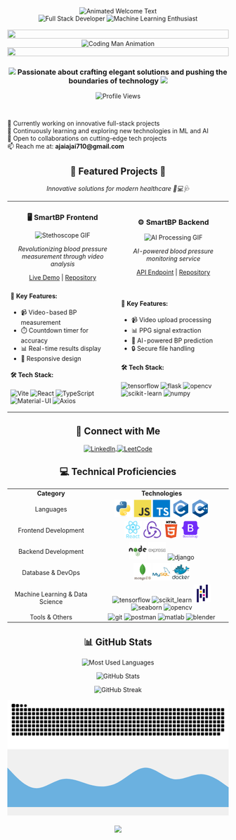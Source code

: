 <div align="center">
  <img src="https://readme-typing-svg.herokuapp.com?font=Fira+Code&size=32&duration=2800&pause=2000&color=A020F0&center=true&vCenter=true&width=940&lines=Welcome+to+Thakur+Jaideep+Singh's+GitHub+Profile!" alt="Animated Welcome Text" />
</div>

<div align="center">
  <img src="https://img.shields.io/badge/Full%20Stack-Developer-blue?style=for-the-badge&logo=visual-studio-code&logoColor=white&labelColor=2b2b2b" alt="Full Stack Developer" />
  <img src="https://img.shields.io/badge/Machine%20Learning-Enthusiast-green?style=for-the-badge&logo=tensorflow&logoColor=white&labelColor=2b2b2b" alt="Machine Learning Enthusiast" />
</div>

<br/>

<div align="center">
  <img src="https://i.imgur.com/dBaSKWF.gif" height="20" width="100%">
</div>

<div align="center">
  <img src="https://media.giphy.com/media/qgQUggAC3Pfv687qPC/giphy.gif" width="600" height="300" alt="Coding Man Animation"/>
</div>

<div align="center">
  <img src="https://i.imgur.com/dBaSKWF.gif" height="20" width="100%">
</div>

<h3 align="center">
  <img src="https://media.giphy.com/media/hvRJCLFzcasrR4ia7z/giphy.gif" width="28">
  Passionate about crafting elegant solutions and pushing the boundaries of technology
  <img src="https://media.giphy.com/media/hvRJCLFzcasrR4ia7z/giphy.gif" width="28">
</h3>

<p align="center">
  <img src="https://komarev.com/ghpvc/?username=jaideep190&label=Profile%20Views&color=blueviolet&style=flat" alt="Profile Views" />
</p>



<br/>

<ul style="list-style-type: none; padding-left: 0;">
  <li>🔭 Currently working on innovative full-stack projects</li>
  <li>🌱 Continuously learning and exploring new technologies in ML and AI</li>
  <li>👯 Open to collaborations on cutting-edge tech projects</li>
  <li>📫 Reach me at: <strong>ajaiajai710@gmail.com</strong></li>
</ul>

<h2 align="center">
  🌟 Featured Projects 🌟
</h2>

<p align="center">
  <em>Innovative solutions for modern healthcare 🏥💻🩺</em>
</p>

<div align="center">
  <table>
    <tr>
      <td align="center" width="50%">
        <h3>🖥️ SmartBP Frontend</h3>
        <img src="https://media.giphy.com/media/3o7TKMfn35NL1llPig/giphy.gif" width="60" height="60" alt="Stethoscope GIF"/>
        <p><em>Revolutionizing blood pressure measurement through video analysis</em></p>
        <a href="https://smart-bp-frontend.vercel.app/" target="_blank">Live Demo</a> | 
        <a href="https://github.com/yourusername/smartBP-Frontend" target="_blank">Repository</a>
      </td>
      <td align="center" width="50%">
        <h3>⚙️ SmartBP Backend</h3>
        <img src="https://media.giphy.com/media/v1.Y2lkPTc5MGI3NjExYzM0YzIzMzM2ZWNjNjQzZWNjMzM2YzMzNmM2MzY2NjMzNjY2NjY2NiZjdD1n/3oKIPEqDGUULpEU0aQ/giphy.gif" width="60" height="60" alt="AI Processing GIF"/>
        <p><em>AI-powered blood pressure monitoring service</em></p>
        <a href="https://smartbp-backend.onrender.com" target="_blank">API Endpoint</a> | 
        <a href="https://github.com/yourusername/smartBP-Backend" target="_blank">Repository</a>
      </td>
    </tr>
    <tr>
      <td>
        <h4>🚀 Key Features:</h4>
        <ul>
          <li>📹 Video-based BP measurement</li>
          <li>⏱️ Countdown timer for accuracy</li>
          <li>📊 Real-time results display</li>
          <li>📱 Responsive design</li>
        </ul>
        <h4>🛠️ Tech Stack:</h4>
        <p>
          <img src="https://vitejs.dev/logo.svg" alt="Vite" width="30" height="30"/>
          <img src="https://reactjs.org/logo-180x180.png" alt="React" width="30" height="30"/>
          <img src="https://w7.pngwing.com/pngs/74/362/png-transparent-typescript-plain-logo-icon-thumbnail.png" alt="TypeScript" width="30" height="30"/>
          <img src="https://mui.com/static/logo.png" alt="Material-UI" width="30" height="30"/>
          <img src="https://axios-http.com/assets/logo.svg" alt="Axios" width="30" height="30"/>
        </p>
      </td>
      <td>
        <h4>🚀 Key Features:</h4>
        <ul>
          <li>📹 Video upload processing</li>
          <li>📊 PPG signal extraction</li>
          <li>🧠 AI-powered BP prediction</li>
          <li>🔒 Secure file handling</li>
        </ul>
        <h4>🛠️ Tech Stack:</h4>
        <p>
          <img src="https://www.vectorlogo.zone/logos/tensorflow/tensorflow-icon.svg" alt="tensorflow" width="30" height="30"/>
          <img src="https://www.vectorlogo.zone/logos/pocoo_flask/pocoo_flask-icon.svg" alt="flask" width="30" height="30"/>
          <img src="https://www.vectorlogo.zone/logos/opencv/opencv-icon.svg" alt="opencv" width="30" height="30"/>
          <img src="https://upload.wikimedia.org/wikipedia/commons/0/05/Scikit_learn_logo_small.svg" alt="scikit-learn" width="30" height="30"/>
          <img src="https://www.vectorlogo.zone/logos/numpy/numpy-icon.svg" alt="numpy" width="30" height="30"/>
        </p>
      </td>
    </tr>
  </table>
</div>

<h2 align="center">
  🤝 Connect with Me
</h2>


<p align="center">
  <a href="https://linkedin.com/in/jaideep190" target="blank">
    <img align="center" src="https://raw.githubusercontent.com/rahuldkjain/github-profile-readme-generator/master/src/images/icons/Social/linked-in-alt.svg" alt="LinkedIn" height="30" width="40" />
  </a>
  <a href="https://www.leetcode.com/jaideep_8653" target="blank">
    <img align="center" src="https://raw.githubusercontent.com/rahuldkjain/github-profile-readme-generator/master/src/images/icons/Social/leet-code.svg" alt="LeetCode" height="30" width="40" />
  </a>
</p>

<h2 align="center">
  💻 Technical Proficiencies
</h2>

<table align = "center">
  <tr>
    <td align="center"><strong>Category</strong></td>
    <td align="center"><strong>Technologies</strong></td>
  </tr>
  <tr>
    <td align="center">Languages</td>
    <td align="center">
      <img src="https://raw.githubusercontent.com/devicons/devicon/master/icons/python/python-original.svg" alt="python" width="40" height="40"/>
      <img src="https://raw.githubusercontent.com/devicons/devicon/master/icons/javascript/javascript-original.svg" alt="javascript" width="40" height="40"/>
      <img src="https://raw.githubusercontent.com/devicons/devicon/master/icons/typescript/typescript-original.svg" alt="typescript" width="40" height="40"/>
      <img src="https://raw.githubusercontent.com/devicons/devicon/master/icons/c/c-original.svg" alt="c" width="40" height="40"/>
      <img src="https://raw.githubusercontent.com/devicons/devicon/master/icons/cplusplus/cplusplus-original.svg" alt="cplusplus" width="40" height="40"/>
    </td>
  </tr>
  <tr>
    <td align="center">Frontend Development</td>
    <td align="center">
      <img src="https://raw.githubusercontent.com/devicons/devicon/master/icons/react/react-original-wordmark.svg" alt="react" width="40" height="40"/>
      <img src="https://raw.githubusercontent.com/devicons/devicon/master/icons/redux/redux-original.svg" alt="redux" width="40" height="40"/>
      <img src="https://raw.githubusercontent.com/devicons/devicon/master/icons/html5/html5-original-wordmark.svg" alt="html5" width="40" height="40"/>
      <img src="https://raw.githubusercontent.com/devicons/devicon/master/icons/bootstrap/bootstrap-plain-wordmark.svg" alt="bootstrap" width="40" height="40"/>
    </td>
  </tr>
  <tr>
    <td align="center">Backend Development</td>
    <td align="center">
      <img src="https://raw.githubusercontent.com/devicons/devicon/master/icons/nodejs/nodejs-original-wordmark.svg" alt="nodejs" width="40" height="40"/>
      <img src="https://raw.githubusercontent.com/devicons/devicon/master/icons/express/express-original-wordmark.svg" alt="express" width="40" height="40"/>
      <img src="https://cdn.worldvectorlogo.com/logos/django.svg" alt="django" width="40" height="40"/>
    </td>
  </tr>
  <tr>
    <td align="center">Database & DevOps</td>
    <td align="center">
      <img src="https://raw.githubusercontent.com/devicons/devicon/master/icons/mongodb/mongodb-original-wordmark.svg" alt="mongodb" width="40" height="40"/>
      <img src="https://raw.githubusercontent.com/devicons/devicon/master/icons/mysql/mysql-original-wordmark.svg" alt="mysql" width="40" height="40"/>
      <img src="https://raw.githubusercontent.com/devicons/devicon/master/icons/docker/docker-original-wordmark.svg" alt="docker" width="40" height="40"/>
    </td>
  </tr>
  <tr>
    <td align="center">Machine Learning & Data Science</td>
    <td align="center">
      <img src="https://www.vectorlogo.zone/logos/tensorflow/tensorflow-icon.svg" alt="tensorflow" width="40" height="40"/>
      <img src="https://upload.wikimedia.org/wikipedia/commons/0/05/Scikit_learn_logo_small.svg" alt="scikit_learn" width="40" height="40"/>
      <img src="https://raw.githubusercontent.com/devicons/devicon/2ae2a900d2f041da66e950e4d48052658d850630/icons/pandas/pandas-original.svg" alt="pandas" width="40" height="40"/>
      <img src="https://seaborn.pydata.org/_images/logo-mark-lightbg.svg" alt="seaborn" width="40" height="40"/>
      <img src="https://www.vectorlogo.zone/logos/opencv/opencv-icon.svg" alt="opencv" width="40" height="40"/>
    </td>
  </tr>
  <tr>
    <td align="center">Tools & Others</td>
    <td align="center">
      <img src="https://www.vectorlogo.zone/logos/git-scm/git-scm-icon.svg" alt="git" width="40" height="40"/>
      <img src="https://www.vectorlogo.zone/logos/getpostman/getpostman-icon.svg" alt="postman" width="40" height="40"/>
      <img src="https://upload.wikimedia.org/wikipedia/commons/2/21/Matlab_Logo.png" alt="matlab" width="40" height="40"/>
      <img src="https://download.blender.org/branding/community/blender_community_badge_white.svg" alt="blender" width="40" height="40"/>
    </td>
  </tr>
</table>



<h2 align="center">
  📊 GitHub Stats
</h2>

<p align="center">
  <img src="https://github-readme-stats.vercel.app/api/top-langs?username=jaideep190&show_icons=true&locale=en&layout=compact&theme=radical" alt="Most Used Languages" />
</p>

<p align="center">
  <img src="https://github-readme-stats.vercel.app/api?username=jaideep190&show_icons=true&locale=en&theme=radical" alt="GitHub Stats" />
</p>

<p align="center">
  <img src="https://github-readme-streak-stats.herokuapp.com/?user=jaideep190&theme=radical" alt="GitHub Streak" />
</p>

<div align="center">
  <a href="https://github.com/Platane/snk" target="_blank">
    <img src="https://github.com/Platane/snk/raw/output/github-contribution-grid-snake.svg" alt="snake" />
  </a>
</div>

<div style="position: relative; width: 100%; height: 150px; background: #f0f0f0;">
  <svg style="position: absolute; bottom: 0; width: 100%; height: 100%;" viewBox="0 0 1440 320">
    <path fill="#3498db" fill-opacity="0.7" d="M0,64L30,96C60,128,120,192,180,197.3C240,203,300,149,360,138.7C420,128,480,160,540,176C600,192,660,192,720,160C780,128,840,64,900,64C960,64,1020,128,1080,138.7C1140,149,1200,107,1260,106.7C1320,107,1380,149,1410,170.7L1440,192L1440,320L1410,320C1380,320,1320,320,1260,320C1200,320,1140,320,1080,320C1020,320,960,320,900,320C840,320,780,320,720,320C660,320,600,320,540,320C480,320,420,320,360,320C300,320,240,320,180,320C120,320,60,320,30,320H0V64Z"></path>
  </svg>
</div>

<h3 align="center">
  <a href="https://git.io/typing-svg">
    <img src="https://readme-typing-svg.herokuapp.com/?lines=Thank+you+for+visiting!;Have+a+great+day!&center=true&size=30">
  </a>
</h3>
